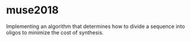 # muse2018
Implementing an algorithm that determines how to divide a sequence into oligos to minimize the cost of synthesis.

